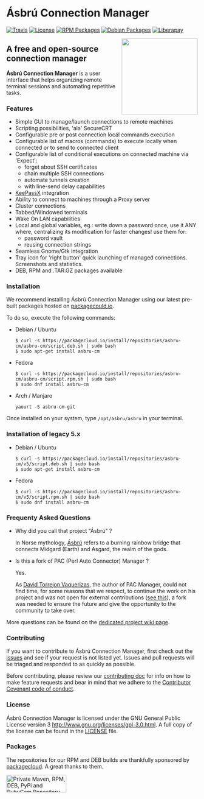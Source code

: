 # Ásbrú Connection Manager

[![Travis][travis-badge]][travis-url] [![License][license-badge]][license-url]
[![RPM Packages][rpm-badge]][rpm-url] [![Debian Packages][deb-badge]][deb-url]
[![Liberapay][liberapay-badge]][liberapay-url]

[<img src="https://www.asbru-cm.net/assets/img/asbru-logo-200.png" align="right" width="200px" height="200px" />](https://asbru-cm.net)

## A free and open-source connection manager

**Ásbrú Connection Manager** is a user interface that helps organizing remote
terminal sessions and automating repetitive tasks.

### Features

- Simple GUI to manage/launch connections to remote machines
- Scripting possibilities, 'ala' SecureCRT
- Configurable pre or post connection local commands execution
- Configurable list of macros (commands) to execute locally when connected or to
  send to connected client
- Configurable list of conditional executions on connected machine via 'Expect':
  - forget about SSH certificates
  - chain multiple SSH connections
  - automate tunnels creation
  - with line-send delay capabilities
- [KeePassX](https://www.keepassx.org/) integration
- Ability to connect to machines through a Proxy server
- Cluster connections
- Tabbed/Windowed terminals
- Wake On LAN capabilities
- Local and global variables, eg.: write down a password once, use it ANY where,
  centralizing its modification for faster changes! use them for:
  - password vault
  - reusing connection strings
- Seamless Gnome/Gtk integration
- Tray icon for 'right button' quick launching of managed connections.
  Screenshots and statistics.
- DEB, RPM and .TAR.GZ packages available

### Installation

We recommend installing Ásbrú Connection Manager using our latest pre-built
packages hosted on [packagecould.io](https://packagecloud.io/).

To do so, execute the following commands:

- Debian / Ubuntu

  ```
  $ curl -s https://packagecloud.io/install/repositories/asbru-cm/asbru-cm/script.deb.sh | sudo bash
  $ sudo apt-get install asbru-cm
  ```

- Fedora

  ```
  $ curl -s https://packagecloud.io/install/repositories/asbru-cm/asbru-cm/script.rpm.sh | sudo bash
  $ sudo dnf install asbru-cm
  ```

- Arch / Manjaro

  ```
  yaourt -S asbru-cm-git
  ```

Once installed on your system, type `/opt/asbru/asbru` in your terminal.

### Installation of legacy 5.x

- Debian / Ubuntu

  ```
  $ curl -s https://packagecloud.io/install/repositories/asbru-cm/v5/script.deb.sh | sudo bash
  $ sudo apt-get install asbru-cm
  ```

- Fedora

  ```
  $ curl -s https://packagecloud.io/install/repositories/asbru-cm/v5/script.rpm.sh | sudo bash
  $ sudo dnf install asbru-cm
  ```

### Frequenty Asked Questions

- Why did you call that project "Ásbrú" ?

  In Norse mythology, [Ásbrú](https://en.wikipedia.org/wiki/Bifr%C3%B6st) refers
  to a burning rainbow bridge that connects Midgard (Earth) and Asgard, the
  realm of the gods.

- Is this a fork of PAC (Perl Auto Connector) Manager ?

  Yes.

  As [David Torrejon Vaquerizas](https://github.com/perseo22), the author of PAC
  Manager, could not find time, for some reasons that we respect, to continue
  the work on his project and was not open for external contributions
  ([see this](https://github.com/perseo22/pacmanager/issues/57)), a fork was
  needed to ensure the future and give the opportunity to the community to take
  over.

More questions can be found on the
[dedicated project wiki page](https://github.com/asbru-cm/asbru-cm/wiki/Frequently-Asked-Questions).

### Contributing

If you want to contribute to Ásbrú Connection Manager, first check out the
[issues](https://github.com/asbru-cm/asbru-cm/issues) and see if your request is
not listed yet. Issues and pull requests will be triaged and responded to as
quickly as possible.

Before contributing, please review our
[contributing doc](https://github.com/asbru-cm/asbru-cm/blob/master/CONTRIBUTING.md)
for info on how to make feature requests and bear in mind that we adhere to the
[Contributor Covenant code of conduct](https://github.com/asbru-cm/asbru-cm/blob/master/CODE_OF_CONDUCT.md).

### License

Ásbrú Connection Manager is licensed under the GNU General Public License
version 3 <http://www.gnu.org/licenses/gpl-3.0.html>. A full copy of the license
can be found in the
[LICENSE](https://github.com/asbru-cm/asbru-cm/blob/master/LICENSE) file.

### Packages

The repositories for our RPM and DEB builds are thankfully sponsored by
[packagecloud](https://packagecloud.io/). A great thanks to them.

<a title="Private Maven, RPM, DEB, PyPi and RubyGem Repository" href="https://packagecloud.io/"><img height="46" width="158" alt="Private Maven, RPM, DEB, PyPi and RubyGem Repository" src="https://packagecloud.io/images/packagecloud-badge.png" /></a>

[travis-badge]: https://travis-ci.org/asbru-cm/asbru-cm.svg?branch=master
[travis-url]: https://travis-ci.org/asbru-cm/asbru-cm
[license-badge]: https://img.shields.io/badge/License-GPL--3-blue.svg?style=flat
[license-url]: LICENSE
[deb-badge]: https://img.shields.io/badge/Packages-Debian-blue.svg?style=flat
[deb-url]: https://packagecloud.io/asbru-cm/asbru-cm?filter=debs
[rpm-badge]: https://img.shields.io/badge/Packages-RPM-blue.svg?style=flat
[rpm-url]: https://packagecloud.io/asbru-cm/asbru-cm?filter=rpms
[liberapay-badge]:
  http://img.shields.io/liberapay/patrons/asbru-cm.svg?logo=liberapay
[liberapay-url]: https://liberapay.com/asbru-cm/donate
